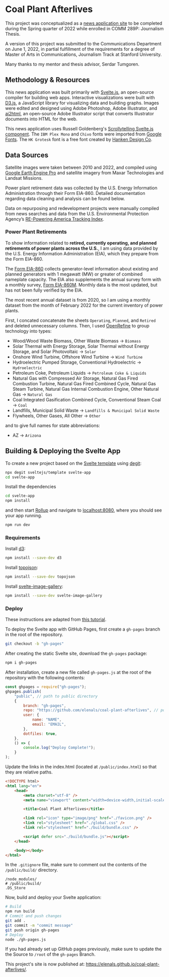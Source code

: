 # Coal Plant Afterlives

This project was conceptualized as a [news application site](https://elenals.github.io/coal-plant-afterlives/) to be completed during the Spring quarter of 2022 while enrolled in COMM 289P: Journalism Thesis.

A version of this project was submitted to the Communications Department on June 1, 2022, in partial fulfillment of the requirements for a degree of Master of Arts in Communications, Journalism Track at Stanford University.

Many thanks to my mentor and thesis advisor, Serdar Tumgoren.

## Methodology & Resources

This news application was built primarily with [Svelte.js](https://svelte.dev/), an open-source compiler for building web apps. Interactive visualizations were built with [D3.js](https://d3js.org/), a JavaScript library for visualizing data and building graphs. Images were edited and designed using Adobe Photoshop, Adobe Illustrator, and [ai2html](http://ai2html.org/), an open-source Adobe Illustrator script that converts Illustrator documents into HTML for the web.

This news application uses Russell Goldenberg's [Scrollytelling Svelte.js component](https://svelte.dev/repl/3d3736e634c9404ea8ec2ef7b87e2053?version=3.42.4). The `IBM Plex Mono` and `Chivo` fonts were imported from [Google Fonts](https://fonts.google.com/). The `HK Grotesk` font is a free font created by [Hanken Design Co](https://www.fontsquirrel.com/fonts/hk-grotesk).

## Data Sources

Satellite images were taken between 2010 and 2022, and compiled using [Google Earth Engine Pro](https://earthengine.google.com/) and satellite imagery from Maxar Technologies and Landsat Missions.

Power plant retirement data was collected by the U.S. Energy Information Administration through their Form EIA-860. Detailed documentation regarding data cleaning and analysis can be found below.

Data on repurposing and redevelopment projects were manually compiled from news searches and data from the U.S. Environmental Protection Agency’s [RE-Powering America Tracking Index](https://www.epa.gov/re-powering).

### Power Plant Retirements

To show information related to **retired, currently operating, and planned retirements of power plants across the U.S.**, I am using data provided by the U.S. Energy Information Administration (EIA), which they prepare from the Form EIA-860.

The [Form EIA-860](https://www.eia.gov/electricity/data/eia860) collects generator-level information about existing and planned generators with 1 megawatt (MW) or greater of combined nameplate capacity. The EIA also supplements the annual survey form with a monthly survey, [Form EIA-860M](https://www.eia.gov/electricity/data/eia860m/). Monthly data is the most updated, but has not been fully verified by the EIA.

The most recent annual dataset is from 2020, so I am using a monthly dataset from the month of February 2022 for the current inventory of power plants.

First, I concated concatenate the sheets `Operating`, `Planned`, and `Retired` and deleted unnecessary columns. Then, I used [OpenRefine](https://openrefine.org/download.html) to group technology into types:

- Wood/Wood Waste Biomass, Other Waste Biomass &rarr; `Biomass`
- Solar Thermal with Energy Storage, Solar Thermal without Energy Storage, and Solar Photovoltaic &rarr; `Solar`
- Onshore Wind Turbine, Offshore Wind Turbine &rarr; `Wind Turbine`
- Hydroelectric Pumped Storage, Conventional Hydroelectric &rarr; `Hydroelectric`
- Petroleum Coke, Petroleum Liquids &rarr; `Petroleum Coke & Liquids`
- Natural Gas with Compressed Air Storage, Natural Gas Fired Combustion Turbine, Natural Gas Fired Combined Cycle, Natural Gas Steam Turbine, Natural Gas Internal Combustion Engine, Other Natural Gas &rarr; `Natural Gas`
- Coal Integrated Gasification Combined Cycle, Conventional Steam Coal &rarr; `Coal`
- Landfills, Municipal Solid Waste &rarr; `Landfills & Municipal Solid Waste`
- Flywheels, Other Gases, All Other &rarr; `Other`

and to give full names for state abbreviations:

- AZ &rarr; `Arizona`

## Building & Deploying the Svelte App

To create a new project based on the [Svelte template](https://github.com/sveltejs/template) using [degit](https://github.com/Rich-Harris/degit):

```bash
npx degit sveltejs/template svelte-app
cd svelte-app
```

Install the dependencies

```bash
cd svelte-app
npm install
```

and then start [Rollup](https://rollupjs.org) and navigate to [localhost:8080](http://localhost:8080), where you should see your app running.

```bash
npm run dev
```

### Requirements

Install [d3](https://www.npmjs.com/package/d3):

```bash
npm install --save-dev d3
```

Install [topojson](https://www.npmjs.com/package/topojson):

```bash
npm install --save-dev topojson
```

Install [svelte-image-gallery](https://www.npmjs.com/package/svelte-image-gallery):

```bash
npm install --save-dev svelte-image-gallery
```

### Deploy

These instructions are adapted from [this tutorial](https://www.devsamples.com/javascript/svelte/deploy-svelte-app-gh-pages).

To deploy the Svelte app with GitHub Pages, first create a `gh-pages` branch in the root of the repository.

```bash
git checkout -b "gh-pages"
```

After creating the static Svelte site, download the `gh-pages` package:

```bash
npm i gh-pages
```

After installation, create a new file called `gh-pages.js` at the root of the repository with the following contents:

```js
const ghpages = require("gh-pages");
ghpages.publish(
	"public", // path to public directory
	{
		branch: "gh-pages",
		repo: "https://github.com/elenals/coal-plant-afterlives", // point to your repo on GitHub
		user: {
			name: "NAME",
			email: "EMAIL",
		},
		dotfiles: true,
	},
	() => {
		console.log("Deploy Complete!");
	}
);
```

Update the links in the index.html (located at `/public/index.html`) so that they are relative paths.

```html
<!DOCTYPE html>
<html lang="en">
	<head>
		<meta charset="utf-8" />
		<meta name="viewport" content="width=device-width,initial-scale=1" />

		<title>Coal Plant Afterlives</title>

		<link rel="icon" type="image/png" href="./favicon.png" />
		<link rel="stylesheet" href="./global.css" />
		<link rel="stylesheet" href="./build/bundle.css" />

		<script defer src="./build/bundle.js"></script>
	</head>

	<body></body>
</html>
```

In the `.gitignore` file, make sure to comment out the contents of the `/public/build/` directory.

```
/node_modules/
# /public/build/
.DS_Store
```

Now, build and deploy your Svelte application:

```bash
# Build
npm run build
# Commit and push changes
git add .
git commit -m "commit message"
git push origin gh-pages
# Deploy
node ./gh-pages.js
```

If you had already set up GitHub pages previously, make sure to update the the Source to `/root` of the `gh-pages` Branch.

This project's site is now published at: https://elenals.github.io/coal-plant-afterlives/.

